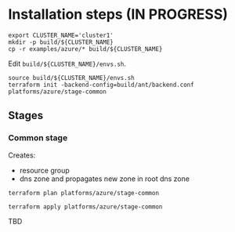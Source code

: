 # Installation steps (IN PROGRESS)

```
export CLUSTER_NAME='cluster1'
mkdir -p build/${CLUSTER_NAME}
cp -r examples/azure/* build/${CLUSTER_NAME}
```

Edit `build/${CLUSTER_NAME}/envs.sh`.

```
source build/${CLUSTER_NAME}/envs.sh
terraform init -backend-config=build/ant/backend.conf platforms/azure/stage-common
```

## Stages

### Common stage

Creates:
- resource group
- dns zone and propagates new zone in root dns zone

```
terraform plan platforms/azure/stage-common
```

```
terraform apply platforms/azure/stage-common
```

TBD
